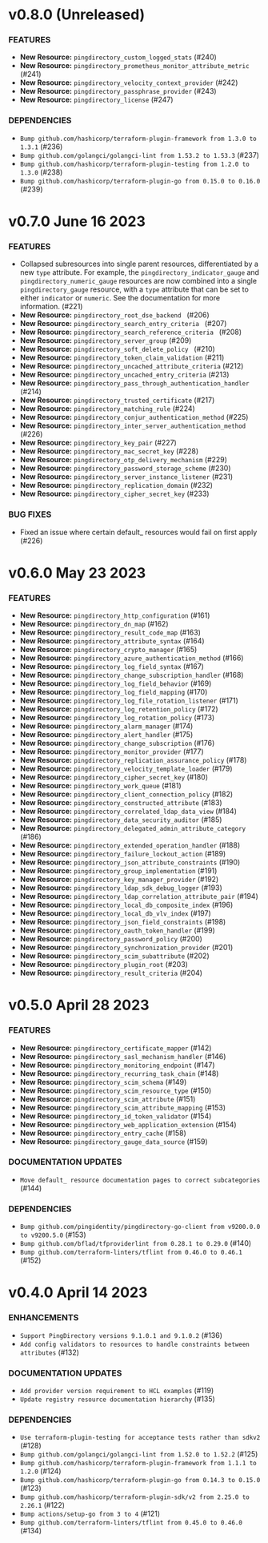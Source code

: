 # v0.8.0 (Unreleased)

### FEATURES
* **New Resource:** `pingdirectory_custom_logged_stats` (#240)
* **New Resource:** `pingdirectory_prometheus_monitor_attribute_metric` (#241)
* **New Resource:** `pingdirectory_velocity_context_provider` (#242)
* **New Resource:** `pingdirectory_passphrase_provider` (#243)
* **New Resource:** `pingdirectory_license` (#247)

### DEPENDENCIES
* `Bump github.com/hashicorp/terraform-plugin-framework from 1.3.0 to 1.3.1` (#236)
* `Bump github.com/golangci/golangci-lint from 1.53.2 to 1.53.3` (#237)
* `Bump github.com/hashicorp/terraform-plugin-testing from 1.2.0 to 1.3.0` (#238)
* `Bump github.com/hashicorp/terraform-plugin-go from 0.15.0 to 0.16.0` (#239)

# v0.7.0 June 16 2023

### FEATURES
* Collapsed subresources into single parent resources, differentiated by a new `type` attribute. For example, the `pingdirectory_indicator_gauge` and `pingdirectory_numeric_gauge` resources are now combined into a single `pingdirectory_gauge` resource, with a `type` attribute that can be set to either `indicator` or `numeric`. See the documentation for more information. (#221)
* **New Resource:** `pingdirectory_root_dse_backend ` (#206)
* **New Resource:** `pingdirectory_search_entry_criteria ` (#207)
* **New Resource:** `pingdirectory_search_reference_criteria ` (#208)
* **New Resource:** `pingdirectory_server_group` (#209)
* **New Resource:** `pingdirectory_soft_delete_policy ` (#210)
* **New Resource:** `pingdirectory_token_claim_validation` (#211)
* **New Resource:** `pingdirectory_uncached_attribute_criteria` (#212)
* **New Resource:** `pingdirectory_uncached_entry_criteria` (#213)
* **New Resource:** `pingdirectory_pass_through_authentication_handler` (#214)
* **New Resource:** `pingdirectory_trusted_certificate` (#217)
* **New Resource:** `pingdirectory_matching_rule` (#224)
* **New Resource:** `pingdirectory_conjur_authentication_method` (#225)
* **New Resource:** `pingdirectory_inter_server_authentication_method` (#226)
* **New Resource:** `pingdirectory_key_pair` (#227)
* **New Resource:** `pingdirectory_mac_secret_key` (#228)
* **New Resource:** `pingdirectory_otp_delivery_mechanism` (#229)
* **New Resource:** `pingdirectory_password_storage_scheme` (#230)
* **New Resource:** `pingdirectory_server_instance_listener` (#231)
* **New Resource:** `pingdirectory_replication_domain` (#232)
* **New Resource:** `pingdirectory_cipher_secret_key` (#233)

### BUG FIXES
* Fixed an issue where certain default_ resources would fail on first apply (#226)

# v0.6.0 May 23 2023

### FEATURES
* **New Resource:** `pingdirectory_http_configuration` (#161)
* **New Resource:** `pingdirectory_dn_map` (#162)
* **New Resource:** `pingdirectory_result_code_map` (#163)
* **New Resource:** `pingdirectory_attribute_syntax` (#164)
* **New Resource:** `pingdirectory_crypto_manager` (#165)
* **New Resource:** `pingdirectory_azure_authentication_method` (#166)
* **New Resource:** `pingdirectory_log_field_syntax` (#167)
* **New Resource:** `pingdirectory_change_subscription_handler` (#168)
* **New Resource:** `pingdirectory_log_field_behavior` (#169)
* **New Resource:** `pingdirectory_log_field_mapping` (#170)
* **New Resource:** `pingdirectory_log_file_rotation_listener` (#171)
* **New Resource:** `pingdirectory_log_retention_policy` (#172)
* **New Resource:** `pingdirectory_log_rotation_policy` (#173)
* **New Resource:** `pingdirectory_alarm_manager` (#174)
* **New Resource:** `pingdirectory_alert_handler` (#175)
* **New Resource:** `pingdirectory_change_subscription` (#176)
* **New Resource:** `pingdirectory_monitor_provider` (#177)
* **New Resource:** `pingdirectory_replication_assurance_policy` (#178)
* **New Resource:** `pingdirectory_velocity_template_loader` (#179)
* **New Resource:** `pingdirectory_cipher_secret_key` (#180)
* **New Resource:** `pingdirectory_work_queue` (#181)
* **New Resource:** `pingdirectory_client_connection_policy` (#182)
* **New Resource:** `pingdirectory_constructed_attribute` (#183)
* **New Resource:** `pingdirectory_correlated_ldap_data_view` (#184)
* **New Resource:** `pingdirectory_data_security_auditor` (#185)
* **New Resource:** `pingdirectory_delegated_admin_attribute_category` (#186)
* **New Resource:** `pingdirectory_extended_operation_handler` (#188)
* **New Resource:** `pingdirectory_failure_lockout_action` (#189)
* **New Resource:** `pingdirectory_json_attribute_constraints` (#190)
* **New Resource:** `pingdirectory_group_implementation` (#191)
* **New Resource:** `pingdirectory_key_manager_provider` (#192)
* **New Resource:** `pingdirectory_ldap_sdk_debug_logger` (#193)
* **New Resource:** `pingdirectory_ldap_correlation_attribute_pair` (#194)
* **New Resource:** `pingdirectory_local_db_composite_index` (#196)
* **New Resource:** `pingdirectory_local_db_vlv_index` (#197)
* **New Resource:** `pingdirectory_json_field_constraints` (#198)
* **New Resource:** `pingdirectory_oauth_token_handler` (#199)
* **New Resource:** `pingdirectory_password_policy` (#200)
* **New Resource:** `pingdirectory_synchronization_provider` (#201)
* **New Resource:** `pingdirectory_scim_subattribute` (#202)
* **New Resource:** `pingdirectory_plugin_root` (#203)
* **New Resource:** `pingdirectory_result_criteria` (#204)

# v0.5.0 April 28 2023

### FEATURES
* **New Resource:** `pingdirectory_certificate_mapper` (#142)
* **New Resource:** `pingdirectory_sasl_mechanism_handler` (#146)
* **New Resource:** `pingdirectory_monitoring_endpoint` (#147)
* **New Resource:** `pingdirectory_recurring_task_chain` (#148)
* **New Resource:** `pingdirectory_scim_schema` (#149)
* **New Resource:** `pingdirectory_scim_resource_type` (#150)
* **New Resource:** `pingdirectory_scim_attribute` (#151)
* **New Resource:** `pingdirectory_scim_attribute_mapping` (#153)
* **New Resource:** `pingdirectory_id_token_validator` (#154)
* **New Resource:** `pingdirectory_web_application_extension` (#154)
* **New Resource:** `pingdirectory_entry_cache` (#158)
* **New Resource:** `pingdirectory_gauge_data_source` (#159)

### DOCUMENTATION UPDATES
* `Move default_ resource documentation pages to correct subcategories` (#144)

### DEPENDENCIES
* `Bump github.com/pingidentity/pingdirectory-go-client from v9200.0.0 to v9200.5.0` (#153)
* `Bump github.com/bflad/tfproviderlint from 0.28.1 to 0.29.0` (#140)
* `Bump github.com/terraform-linters/tflint from 0.46.0 to 0.46.1` (#152)

# v0.4.0 April 14 2023

### ENHANCEMENTS
* `Support PingDirectory versions 9.1.0.1 and 9.1.0.2` (#136)
* `Add config validators to resources to handle constraints between attributes` (#132)
### DOCUMENTATION UPDATES
* `Add provider version requirement to HCL examples` (#119)
* `Update registry resource documentation hierarchy` (#135)
### DEPENDENCIES
* `Use terraform-plugin-testing for acceptance tests rather than sdkv2` (#128)
* `Bump github.com/golangci/golangci-lint from 1.52.0 to 1.52.2` (#125)
* `Bump github.com/hashicorp/terraform-plugin-framework from 1.1.1 to 1.2.0` (#124)
* `Bump github.com/hashicorp/terraform-plugin-go from 0.14.3 to 0.15.0` (#123)
* `Bump github.com/hashicorp/terraform-plugin-sdk/v2 from 2.25.0 to 2.26.1` (#122)
* `Bump actions/setup-go from 3 to 4` (#121)
* `Bump github.com/terraform-linters/tflint from 0.45.0 to 0.46.0` (#134)
